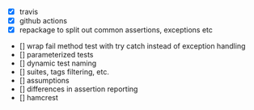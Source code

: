 - [x] travis
- [x] github actions
- [x] repackage to split out common assertions, exceptions etc
- [] wrap fail method test with try catch instead of exception handling
- [] parameterized tests
- [] dynamic test naming
- [] suites, tags filtering, etc.
- [] assumptions
- [] differences in assertion reporting
- [] hamcrest